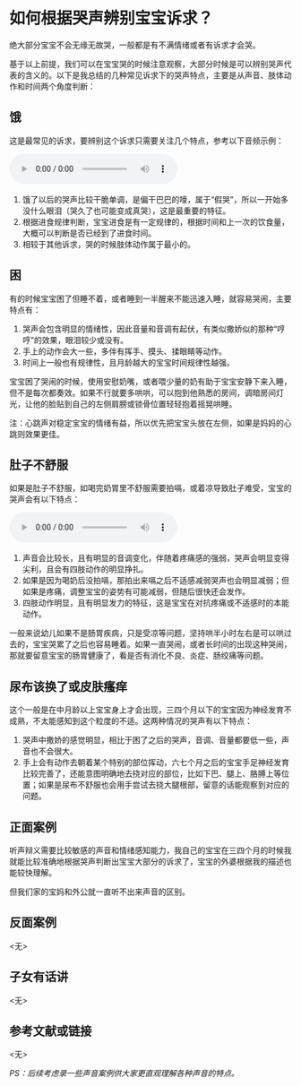 # 如何根据哭声辨别宝宝诉求？

绝大部分宝宝不会无缘无故哭，一般都是有不满情绪或者有诉求才会哭。

基于以上前提，我们可以在宝宝哭的时候注意观察，大部分时候是可以辨别哭声代表的含义的。以下是我总结的几种常见诉求下的哭声特点，主要是从声音、肢体动作和时间两个角度判断：

## 饿

这是最常见的诉求，要辨别这个诉求只需要关注几个特点，参考以下音频示例：

​<audio id="audio" controls="" preload="none">

   <source id="mp3" src="img/BabyHungryCry.mp3">
</audio>

1. 饿了以后的哭声比较干脆单调，是偏干巴巴的嚎，属于“假哭”，所以一开始多没什么眼泪（哭久了也可能变成真哭），这是最重要的特征。
2. 根据进食规律判断，宝宝进食是有一定规律的，根据时间和上一次的饮食量，大概可以判断是否已经到了进食时间。
3. 相较于其他诉求，哭的时候肢体动作属于最小的。

## 困

有的时候宝宝困了但睡不着，或者睡到一半醒来不能迅速入睡，就容易哭闹，主要特点有：

1. 哭声会包含明显的情绪性，因此音量和音调有起伏，有类似撒娇似的那种“哼哼”的效果，眼泪较少或没有。
2. 手上的动作会大一些，多伴有挥手、摸头、揉眼睛等动作。
3. 时间上一般也有规律性，且月龄越大的宝宝时间规律性越强。

宝宝困了哭闹的时候，使用安慰奶嘴，或者喂少量的奶有助于宝宝安静下来入睡，但不是每次都奏效。如果不行就要多哄哄，可以抱到他熟悉的房间，调暗房间灯光，让他的脸贴到自己的左侧肩膀或锁骨位置轻轻抱着摇晃哄睡。

注：心跳声对稳定宝宝的情绪有益，所以优先把宝宝头放在左侧，如果是妈妈的心跳则效果更佳。

## 肚子不舒服

如果是肚子不舒服，如喝完奶胃里不舒服需要拍嗝，或着凉导致肚子难受，宝宝的哭声会有以下特点：

​<audio id="audio" controls="" preload="none">

   <source id="mp3" src="img/BabySufferingCry.mp3">
</audio>

1. 声音会比较长，且有明显的音调变化，伴随着疼痛感的强弱，哭声会明显变得尖利，且会有四肢动作的明显挣扎。
2. 如果是因为喝奶后没拍嗝，那拍出来嗝之后不适感减弱哭声也会明显减弱；但如果是疼痛，调整宝宝的姿势有可能减弱，但随后很快还会发作。
3. 四肢动作明显，且有明显发力的特征，这是宝宝在对抗疼痛或不适感时的本能动作。

一般来说幼儿如果不是肠胃疾病，只是受凉等问题，坚持哄半小时左右是可以哄过去的，宝宝哭累了之后也容易睡着。如果一直哭闹，或者长时间的出现这种哭闹，那就要留意宝宝的肠胃健康了，看是否有消化不良、炎症、肠绞痛等问题。

## 尿布该换了或皮肤瘙痒

这个一般是在中月龄以上宝宝身上才会出现，三四个月以下的宝宝因为神经发育不成熟，不太能感知到这个粒度的不适。这两种情况的哭声有以下特点：

1. 哭声中撒娇的感觉明显，相比于困了之后的哭声，音调、音量都要低一些，声音也不会很大。
2. 手上会有动作去朝着某个特别的部位挥动，六七个月之后的宝宝手足神经发育比较完善了，还能意图明确地去挠对应的部位，比如下巴、腿上、胳膊上等位置；如果是尿布不舒服也会用手尝试去挠大腿根部，留意的话能观察到对应的问题。

<!-- 添加正面案例（不超过3个），如没有则保留<无>占位符 -->

## 正面案例

听声辩义需要比较敏感的声音和情绪感知能力，我自己的宝宝在三四个月的时候我就能比较准确地根据哭声判断出宝宝大部分的诉求了，宝宝的外婆根据我的描述也能较快理解。

但我们家的宝妈和外公就一直听不出来声音的区别。

<!-- 添加反面案例（不超过3个），如没有则标记<无>占位符 -->

## 反面案例

<无>

<!-- 来自子女的看法，如没有则标记<无>占位符 -->
<!-- 注意：这一部分意在反映子女的具体反馈，默认应该由未成年子女补充，或由家长收集子女的反馈来填写，家长不要根据自己的想法填写。-->

## 子女有话讲

<无>

## 参考文献或链接

<无>

_PS：后续考虑录一些声音案例供大家更直观理解各种声音的特点。_
